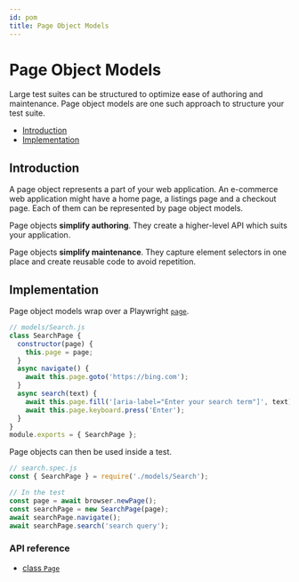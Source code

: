 ```yaml
---
id: pom
title: Page Object Models
---
```



# Page Object Models
Large test suites can be structured to optimize ease of authoring and maintenance.
Page object models are one such approach to structure your test suite.

<!-- GEN:toc-top-level -->
- [Introduction](#introduction)
- [Implementation](#implementation)
<!-- GEN:stop -->

## Introduction
A page object represents a part of your web application. An e-commerce web
application might have a home page, a listings page and a checkout page. Each of
them can be represented by page object models.

Page objects **simplify authoring**. They create a higher-level API which suits
your application.

Page objects **simplify maintenance**. They capture element selectors in one place
and create reusable code to avoid repetition.

## Implementation
Page object models wrap over a Playwright [`page`](./api.md#class-page).

```js
// models/Search.js
class SearchPage {
  constructor(page) {
    this.page = page;
  }
  async navigate() {
    await this.page.goto('https://bing.com');
  }
  async search(text) {
    await this.page.fill('[aria-label="Enter your search term"]', text);
    await this.page.keyboard.press('Enter');
  }
}
module.exports = { SearchPage };
```

Page objects can then be used inside a test.

```js
// search.spec.js
const { SearchPage } = require('./models/Search');

// In the test
const page = await browser.newPage();
const searchPage = new SearchPage(page);
await searchPage.navigate();
await searchPage.search('search query');
```

### API reference
- [class `Page`](./api.md#class-page)

